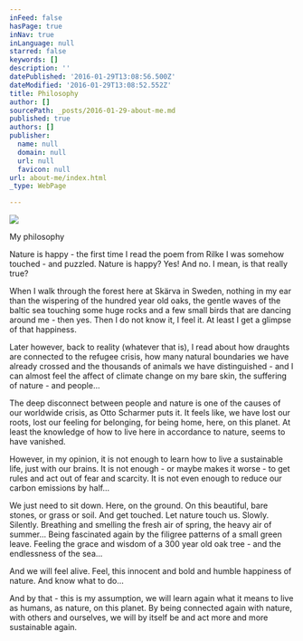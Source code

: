 ```yaml
---
inFeed: false
hasPage: true
inNav: true
inLanguage: null
starred: false
keywords: []
description: ''
datePublished: '2016-01-29T13:08:56.500Z'
dateModified: '2016-01-29T13:08:52.552Z'
title: Philosophy
author: []
sourcePath: _posts/2016-01-29-about-me.md
published: true
authors: []
publisher:
  name: null
  domain: null
  url: null
  favicon: null
url: about-me/index.html
_type: WebPage

---
```

![](https://the-grid-user-content.s3-us-west-2.amazonaws.com/a7f5eec8-509f-4752-ab45-58c0224a9232.JPG)

My philosophy

Nature is happy - the first time I read the poem from Rilke I was somehow touched - and puzzled. Nature is happy? Yes! And no. I mean, is that really true?

When I walk through the forest here at Skärva in Sweden, nothing in my ear than the wispering of the hundred year old oaks, the gentle waves of the baltic sea touching some huge rocks and a few small birds that are dancing around me - then yes. Then I do not know it, I feel it. At least I get a glimpse of that happiness. 

Later however, back to reality  (whatever that is), I read about how draughts are connected to the refugee crisis, how many natural boundaries we have already crossed and the thousands of animals we have distinguished - and I can almost feel the affect of climate change on my bare skin, the suffering of nature - and people...

The deep disconnect between people and nature is one of the causes of our worldwide crisis, as Otto Scharmer puts it. It feels like, we have lost our roots, lost our feeling for belonging, for being home, here, on this planet. At least the knowledge of how to live here in accordance to nature, seems to have vanished. 

However, in my opinion, it is not enough to learn how to live a sustainable life, just with our brains. It is not enough - or maybe makes it worse - to get rules and act out of fear and scarcity. It is not even enough to reduce our carbon emissions by half...

We just need to sit down. Here, on the ground. On this beautiful, bare stones, or grass or soil. And get touched. Let nature touch us. Slowly. Silently. Breathing and smelling the fresh air of spring, the heavy air of summer... Being fascinated again by the filigree patterns of a small green leave. Feeling the grace and wisdom of a 300 year old oak tree - and the endlessness of the sea...

And we will feel alive. Feel, this innocent and bold and humble happiness of nature. And know what to do...

And by that - this is my assumption, we will learn again what it means to live as humans, as nature, on this planet. By being connected again with nature, with others and ourselves, we will by itself be and act more and more sustainable again.